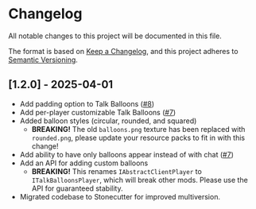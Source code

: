 # Changelog

All notable changes to this project will be documented in this file.

The format is based on [Keep a Changelog](https://keepachangelog.com/en/1.0.0/),
and this project adheres to [Semantic Versioning](https://semver.org/spec/v2.0.0.html).

## [1.2.0] - 2025-04-01
- Add padding option to Talk Balloons ([#8](https://github.com/CERBON-MODS/Talk-Balloons/issues/8))
- Add per-player customizable Talk Balloons ([#7](https://github.com/CERBON-MODS/Talk-Balloons/issues/7))
- Added balloon styles (circular, rounded, and squared)
  - **BREAKING!** The old `balloons.png` texture has been replaced with `rounded.png`, please update your resource packs
    to fit in with this change! 
- Add ability to have only balloons appear instead of with chat ([#7](https://github.com/CERBON-MODS/Talk-Balloons/issues/7))
- Add an API for adding custom balloons
  - **BREAKING!** This renames `IAbstractClientPlayer` to `ITalkBalloonsPlayer`, which will break other mods.
    Please use the API for guaranteed stability.
- Migrated codebase to Stonecutter for improved multiversion.